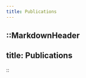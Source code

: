 ```yaml
---
title: Publications
---
```


::MarkdownHeader
---
title: Publications
---
::

<!-- ::UltraWideRow

::PublicationRow
---
title: "CleAR: Robust Context-Guided Generative Lighting Estimation for Mobile Augmented Reality"
thumbnail: clear.png
type: demo
authors:
    - Yiqin Zhao
    - Mallesham Dasri
    - Tian Guo
venue:
    acronym: arXiv
    year: 2024
    name: "arXiv"
artifactLinks:
    arXiv: https://arxiv.org/pdf/2411.02179
---
::

::PublicationRow
---
title: "Demo: ARFlow: A Framework for Simplifying AR Experimentation Workflow"
thumbnail: arflow.jpeg
type: demo
authors:
    - Yiqin Zhao
    - Tian Guo
venue:
    acronym: HotMobile
    year: 2024
    name: "25th International Workshop on Mobile Computing Systems and Applications"
artifactLinks:
    Website: https://cake.wpi.edu/ARFlow/
    Proceeding: https://dl.acm.org/doi/10.1145/3638550.3643617
    Code: https://github.com/cake-lab/ARFlow
---
::

::PublicationRow
---
title: "Mobile AR Depth Estimation: Challenges & Prospects"
thumbnail: depth-estimation.png
type: conference
authors:
    - Ashkan Ganj
    - Yiqin Zhao
    - Hang Su
    - Tian Guo
venue:
    acronym: HotMobile
    year: 2024
    name: "25th International Workshop on Mobile Computing Systems and Applications"
artifactLinks:
    Proceeding: https://dl.acm.org/doi/10.1145/3638550.3641122
    arXiv (extended version): https://arxiv.org/abs/2310.14437
---
::

::PublicationRow
---
title: "Toward Scalable and Controllable AR Experimentation"
thumbnail: expar.png
type: conference
authors:
    - Ashkan Ganj
    - Yiqin Zhao
    - Federico Galbiati
    - Tian Guo
venue:
    acronym: ImmerCom
    year: 2023
    name: "1st ACM Workshop on Mobile Immersive Computing, Networking, and Systems"
artifactLinks:
    Proceeding: https://dl.acm.org/doi/abs/10.1145/3615452.3617941
    arXiv: https://arxiv.org/abs/2307.08587
    Website: https://cake.wpi.edu/expar/
---
<span class="text-red-600 font-bold">🏆 Best Paper Runner-up.</span>
::

::PublicationRow
---
title: "Multi-Camera Lighting Estimation for Photorealistic Front-Facing Mobile Augmented Reality"
thumbnail: dual-light-hotmobile2023.png
type: conference
authors:
    - Yiqin Zhao
    - Sean Fanello
    - Tian Guo
venue:
    acronym: HotMobile
    year: 2023
    name: "The Twenty-fourth International Workshop on Mobile Computing Systems and Applications"
artifactLinks:
    Proceeding: https://dl.acm.org/doi/10.1145/3572864.3580337
    arXiv: https://arxiv.org/pdf/2301.06143.pdf
    Poster: https://drive.google.com/file/d/1KtCARV-pV8DKFMGCRE0Qw6rgR3esFdX6/view?usp=sharing
    Slides: https://docs.google.com/presentation/d/1Hu4WWFL4gnMPgSf68ntfeSme2KnY3MQKopG9w4BirQI/edit?usp=sharing
---
::

::PublicationRow
---
title: "LitAR: Visually Coherent Lighting for Mobile Augmented Reality"
thumbnail: litar-ubicomp22.png
type: journal
authors:
    - Yiqin Zhao
    - Chongyang Ma
    - Haibin Huang
    - Tian Guo
venue:
    acronym: IMWUT
    year: 2022
    name: "The Proceedings of the ACM on Interactive, Mobile, Wearable and Ubiquitous Technologies"
artifactLinks:
    Proceeding: https://dl.acm.org/doi/abs/10.1145/3550291
    arXiv: https://arxiv.org/pdf/2301.06184.pdf
    Slides: https://docs.google.com/presentation/d/1wrHaZorkVvMyE2NENwS43vlrEm2Vt4iaAH3X-wsYBuE/edit?usp=sharing
    Code: https://github.com/cake-lab/LitAR
    Website: /project/litar/
---
::

::PublicationRow
---
title: "Privacy-preserving Reflection Rendering for Augmented Reality"
thumbnail: privacy-preserving-reflection.png
type: conference
authors:
    - Yiqin Zhao
    - Sheng Wei
    - Tian Guo
venue:
    acronym: ACMMM
    year: 2022
    name: 30th ACM International Conference on Multimedia
artifactLinks:
    Proceeding: https://dl.acm.org/doi/abs/10.1145/3503161.3548386
    arXiv: https://arxiv.org/abs/2207.03056
    Slides: https://docs.google.com/presentation/d/1goYpS9PXr0YLLPQUJcF9P-q8n0iV1A1UvReFDSuV3dk/edit?usp=sharing
    Website: /project/privacy-preserving-reflection
---
::

::PublicationRow
---
title: "FusedAR: Adaptive Environment Lighting Reconstruction for Visually Coherent Mobile AR Rendering"
thumbnail: fusedar-ieeevrw22.png
type: workshop
authors:
    - Yiqin Zhao
    - Tian Guo
venue:
    acronym: IEEEVRW
    year: 2022
    name: IEEE Conference on Virtual Reality and 3D User Interfaces Abstracts and Workshops (VRW)
artifactLinks:
    Proceeding: https://ieeexplore.ieee.org/document/9757380
    Poster: https://drive.google.com/file/d/1HeFelhKlv2ZXxKI-hCxk4pI_4-v_26KA/view?usp=sharing
---
::


::PublicationRow
---
title: "Xihe: a 3D vision-based lighting estimation framework for mobile augmented reality"
thumbnail: xihe-mobisys2021.png
type: conference
authors:
    - Yiqin Zhao
    - Tian Guo
venue:
    acronym: MobiSys
    year: 2021
    name: The 19th ACM International Conference on Mobile Systems, Applications, and Services
artifactLinks:
    Proceeding: https://dl.acm.org/doi/10.1145/3458864.3467886?cid=99659479290
    arXiv: https://arxiv.org/abs/2106.15280
    Slides: https://drive.google.com/file/d/1iWW6l6XQu_LL-EuA323jecwnVPOa3mWa/view?usp=sharing
    Website: /project/xihe/
---
<div class="text-red-600 inline"><img class="inline w-4 my-0 mt-[-0.2em]" src="/assets/img/icons/artifacts_evaluated_functional_dl.jpg"/> Artifacts Evaluated – Functional v1.1</div>
::

::PublicationRow
---
title: "PointAR: Efficient Lighting Estimation for Mobile Augmented Reality"
thumbnail: pointar-eccv.png
type: conference
authors:
    - Yiqin Zhao
    - Tian Guo
venue:
    acronym: ECCV
    year: 2020
    name: 16th European Conference on Computer Vision
artifactLinks:
    Proceeding: https://arxiv.org/abs/2004.00006
    arXiv: https://arxiv.org/abs/2004.00006
    Slides: https://drive.google.com/file/d/1NUHDf3uxNuXwvqFjXw6BGFADgQdOc9tp/view?usp=sharing
    Website: /project/point-ar/
---
::

::PublicationRow
---
title: "Exploring Deep Spectrum Representations via Attention-Based Recurrent and Convolutional Neural Networks for Speech Emotion Recognition"
thumbnail: deep-spectrum-ieee.png
type: journal
authors:
    - Ziping Zhao
    - Zhongtian Bao
    - Yiqin Zhao
    - Zixing Zhang
    - Nicholas Cummins
    - Zhao Ren
    - Björn Schuller
venue:
    acronym: Access
    year: 2019
    name: "IEEE Access"
artifactLinks:
    Proceeding: https://ieeexplore.ieee.org/stamp/stamp.jsp?arnumber=8762126
    Website: /project/deep-spectrum/
---
::

::PublicationRow
---
title: "Deep Spectrum Feature Representations for Speech Emotion Recognition"
thumbnail: deep-spectrum-acmmm.png
type: conference
authors:
    - Ziping Zhao
    - Yiqin Zhao
    - Zhongtian Bao
    - Haishuai Wang
    - Zixing Zhang
    - Chao Li
venue:
    acronym: ASMMC-MMAC
    year: 2018
    name: "4th Workshop on Affective Social Multimedia Computing and first Multi-Modal Affective Computing of Large-Scale Multimedia Data"
artifactLinks:
    Proceeding: https://dl.acm.org/citation.cfm?doid=3267935.3267948
    Website: /project/deep-spectrum/
---
::

::PublicationRow
---
title: "Exploring Spatio-Temporal Representations by Integrating Attention-based Bidirectional-LSTM-RNNs and FCNs for Speech Emotion Recognition"
thumbnail: deep-spectrum-interspeech.png
type: conference
authors:
    - Ziping Zhao
    - Yu Zheng
    - Zixing Zhang
    - Haishuai Wang
    - Yiqin Zhao
    - Chao Li
venue:
    acronym: INTERSPEECH
    year: 2018
    name: "Annual Conference of the International Speech Communication Association"
artifactLinks:
    Proceeding: https://www.isca-speech.org/archive_v0/Interspeech_2018/abstracts/1477.html
    Website: /project/deep-spectrum/
hideBottomBorder: true
---
:: 

:: -->
